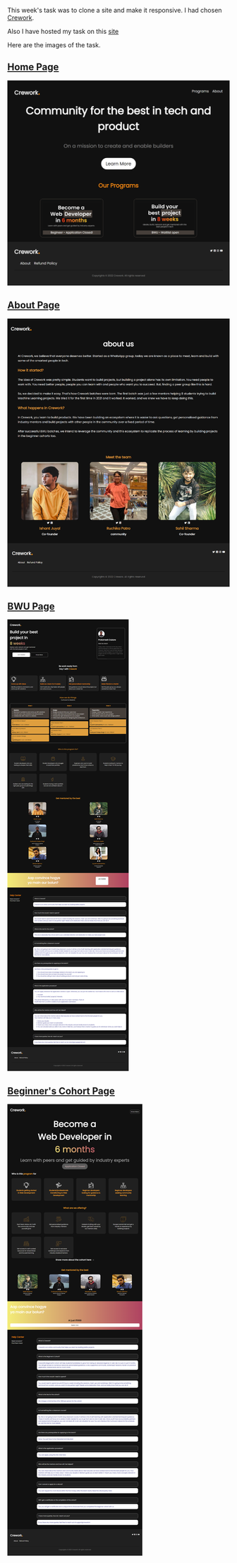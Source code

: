 This week's task was to clone a site and make it responsive. I had chosen [Crework](crework.in). <br>

Also I have hosted my task on this [site](https://task3-crework.netlify.app) <br>

Here are the images of the task. 

## [Home Page](index.html)
![Home Page](./Images/Home%20Page.png)
## [About Page](/HTML/about.html)
![About Page](./Images/About%20Page.png)
## [BWU Page](/HTML/BWU.html)
![BWU Page](./Images/BWU%20Page.png)
## [Beginner's Cohort Page](/HTML/beginner.html)
![Beginner Page](./Images/Begineer%20Page.png)